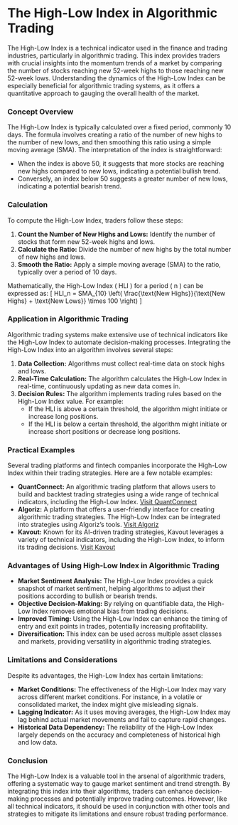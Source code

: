 # The High-Low Index in Algorithmic Trading

The High-Low Index is a technical indicator used in the finance and trading industries, particularly in algorithmic trading. This index provides traders with crucial insights into the momentum trends of a market by comparing the number of stocks reaching new 52-week highs to those reaching new 52-week lows. Understanding the dynamics of the High-Low Index can be especially beneficial for algorithmic trading systems, as it offers a quantitative approach to gauging the overall health of the market.

### Concept Overview

The High-Low Index is typically calculated over a fixed period, commonly 10 days. The formula involves creating a ratio of the number of new highs to the number of new lows, and then smoothing this ratio using a simple moving average (SMA). The interpretation of the index is straightforward: 
- When the index is above 50, it suggests that more stocks are reaching new highs compared to new lows, indicating a potential bullish trend.
- Conversely, an index below 50 suggests a greater number of new lows, indicating a potential bearish trend.

### Calculation

To compute the High-Low Index, traders follow these steps:
1. **Count the Number of New Highs and Lows:** Identify the number of stocks that form new 52-week highs and lows.
2. **Calculate the Ratio:** Divide the number of new highs by the total number of new highs and lows.
3. **Smooth the Ratio:** Apply a simple moving average (SMA) to the ratio, typically over a period of 10 days.

Mathematically, the High-Low Index \( HLI \) for a period \( n \) can be expressed as:
\[ HLI_n = SMA_{10} \left( \frac{\text{New Highs}}{\text{New Highs} + \text{New Lows}} \times 100 \right) \]

### Application in Algorithmic Trading

Algorithmic trading systems make extensive use of technical indicators like the High-Low Index to automate decision-making processes. Integrating the High-Low Index into an algorithm involves several steps:

1. **Data Collection:** Algorithms must collect real-time data on stock highs and lows.
2. **Real-Time Calculation:** The algorithm calculates the High-Low Index in real-time, continuously updating as new data comes in.
3. **Decision Rules:** The algorithm implements trading rules based on the High-Low Index value. For example:
   - If the HLI is above a certain threshold, the algorithm might initiate or increase long positions.
   - If the HLI is below a certain threshold, the algorithm might initiate or increase short positions or decrease long positions.

### Practical Examples

Several trading platforms and fintech companies incorporate the High-Low Index within their trading strategies. Here are a few notable examples:

- **QuantConnect:** An algorithmic trading platform that allows users to build and backtest trading strategies using a wide range of technical indicators, including the High-Low Index. [Visit QuantConnect](https://www.quantconnect.com)
- **Algoriz:** A platform that offers a user-friendly interface for creating algorithmic trading strategies. The High-Low Index can be integrated into strategies using Algoriz’s tools. [Visit Algoriz](https://www.algoriz.com)
- **Kavout:** Known for its AI-driven trading strategies, Kavout leverages a variety of technical indicators, including the High-Low Index, to inform its trading decisions. [Visit Kavout](https://www.kavout.com)

### Advantages of Using High-Low Index in Algorithmic Trading

- **Market Sentiment Analysis:** The High-Low Index provides a quick snapshot of market sentiment, helping algorithms to adjust their positions according to bullish or bearish trends.
- **Objective Decision-Making:** By relying on quantifiable data, the High-Low Index removes emotional bias from trading decisions.
- **Improved Timing:** Using the High-Low Index can enhance the timing of entry and exit points in trades, potentially increasing profitability.
- **Diversification:** This index can be used across multiple asset classes and markets, providing versatility in algorithmic trading strategies.

### Limitations and Considerations

Despite its advantages, the High-Low Index has certain limitations:
- **Market Conditions:** The effectiveness of the High-Low Index may vary across different market conditions. For instance, in a volatile or consolidated market, the index might give misleading signals.
- **Lagging Indicator:** As it uses moving averages, the High-Low Index may lag behind actual market movements and fail to capture rapid changes.
- **Historical Data Dependency:** The reliability of the High-Low Index largely depends on the accuracy and completeness of historical high and low data.

### Conclusion

The High-Low Index is a valuable tool in the arsenal of algorithmic traders, offering a systematic way to gauge market sentiment and trend strength. By integrating this index into their algorithms, traders can enhance decision-making processes and potentially improve trading outcomes. However, like all technical indicators, it should be used in conjunction with other tools and strategies to mitigate its limitations and ensure robust trading performance.

